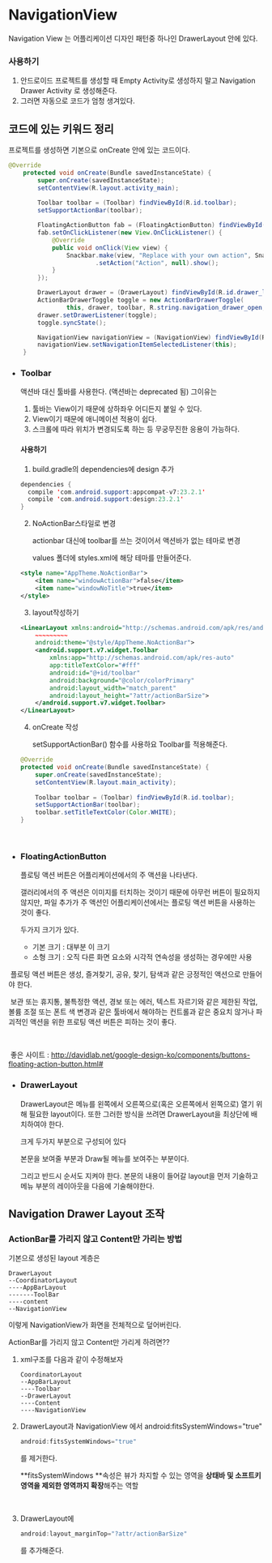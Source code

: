 # NavigationView

Navigation View 는 어플리케이션 디자인 패턴중 하나인 DrawerLayout 안에 있다.

### 사용하기

1. 안드로이드 프로젝트를 생성할 때 Empty Activity로 생성하지 말고 Navigation Drawer Activity 로 생성해준다.
2. 그러면 자동으로 코드가 엄청 생겨있다. 



## 코드에 있는 키워드 정리

프로젝트를 생성하면 기본으로 onCreate 안에 있는 코드이다.

```java
@Override
    protected void onCreate(Bundle savedInstanceState) {
        super.onCreate(savedInstanceState);
        setContentView(R.layout.activity_main);
      
        Toolbar toolbar = (Toolbar) findViewById(R.id.toolbar);
        setSupportActionBar(toolbar);

        FloatingActionButton fab = (FloatingActionButton) findViewById(R.id.fab);
        fab.setOnClickListener(new View.OnClickListener() {
            @Override
            public void onClick(View view) {
                Snackbar.make(view, "Replace with your own action", Snackbar.LENGTH_LONG)
                        .setAction("Action", null).show();
            }
        });

        DrawerLayout drawer = (DrawerLayout) findViewById(R.id.drawer_layout);
        ActionBarDrawerToggle toggle = new ActionBarDrawerToggle(
                this, drawer, toolbar, R.string.navigation_drawer_open, R.string.navigation_drawer_close);
        drawer.setDrawerListener(toggle);
        toggle.syncState();

        NavigationView navigationView = (NavigationView) findViewById(R.id.nav_view);
        navigationView.setNavigationItemSelectedListener(this);
    }
```



- ### Toolbar

  액션바 대신 툴바를 사용한다. (액션바는 deprecated 됨) 그이유는

  1. 툴바는 View이기 때문에 상하좌우 어디든지 붙일 수 있다.
  2. View이기 때문에 애니메이션 적용이 쉽다.
  3. 스크롤에 따라 위치가 변경되도록 하는 등 무궁무진한 응용이 가능하다.

  #### 사용하기

  1. build.gradle의 dependencies에 design 추가

  ```java
  dependencies {
  	compile 'com.android.support:appcompat-v7:23.2.1'
  	compile 'com.android.support:design:23.2.1'
  }
  ```

  2. NoActionBar스타일로 변경

     actionbar 대신에 toolbar를 쓰는 것이어서 액션바가 없는 테마로 변경

     values 폴더에 styles.xml에 해당 테마를 만들어준다.

  ```xml
  <style name="AppTheme.NoActionBar">
      <item name="windowActionBar">false</item>
      <item name="windowNoTitle">true</item>
  </style>
  ```

  3. layout작성하기

  ```xml
  <LinearLayout xmlns:android="http://schemas.android.com/apk/res/android"
      ~~~~~~~~~
      android:theme="@style/AppTheme.NoActionBar">
      <android.support.v7.widget.Toolbar
          xmlns:app="http://schemas.android.com/apk/res-auto"
          app:titleTextColor="#fff"
          android:id="@+id/toolbar"
          android:background="@color/colorPrimary"
          android:layout_width="match_parent"
          android:layout_height="?attr/actionBarSize">  
      </android.support.v7.widget.Toolbar>
  </LinearLayout>

  ```

  4. onCreate 작성

     setSupportActionBar() 함수를 사용하요 Toolbar를 적용해준다.

  ```java
  @Override
  protected void onCreate(Bundle savedInstanceState) {
      super.onCreate(savedInstanceState);
      setContentView(R.layout.main_activity);
    
      Toolbar toolbar = (Toolbar) findViewById(R.id.toolbar);
      setSupportActionBar(toolbar);
      toolbar.setTitleTextColor(Color.WHITE);
  }
  ```

  ​

- ### FloatingActionButton

  플로팅 액션 버튼은 어플리케이션에서의 주 액션을 나타낸다. 

  갤러리에서의 주 액션은 이미지를 터치하는 것이기 때문에 아무런 버튼이 필요하지 않지만, 파일 추가가 주 액션인 어플리케이션에서는 플로팅 액션 버튼을 사용하는 것이 좋다.

  두가지 크기가 있다.

  - 기본 크기 : 대부분 이 크기
  - 소형 크기 : 오직 다른 화면 요소와 시각적 연속성을 생성하는 경우에만 사용



​	플로팅 액션 버튼은 생성, 즐겨찾기, 공유, 찾기, 탐색과 같은 긍정적인 액션으로 만들어야 한다.

​	보관 또는 휴지통, 불특정한 액션, 경보 또는 에러, 텍스트 자르기와 같은 제한된 작업, 볼륨 조절 또는 폰트 색 변경과 같은 툴바에서 해야하는 컨트롤과 같은 중요치 않거나 파괴적인 액션을 위한 프로팅 액션 버튼은 피하는 것이 좋다.

​	

​	좋은 사이트 : http://davidlab.net/google-design-ko/components/buttons-floating-action-button.html#



- ### DrawerLayout

  DrawerLayout은 메뉴를 왼쪽에서 오른쪽으로(혹은 오른쪽에서 왼쪽으로) 열기 위해 필요한 layout이다. 또한 그러한 방식을 쓰려면 DrawerLayout을 최상단에 배치하여야 한다.

  크게 두가지 부분으로 구성되어 있다

  본문을 보여줄 부분과 Draw될 메뉴를 보여주는 부분이다. 

  그리고 반드시 순서도 지켜야 한다. 본문의 내용이 들어갈 layout을 먼저 기술하고 메뉴 부분의 레이아웃을 다음에 기술해야한다. 



## Navigation Drawer Layout 조작

### ActionBar를 가리지 않고 Content만 가리는 방법

기본으로 생성된 layout 계층은

```
DrawerLayout
--CoordinatorLayout
----AppBarLayout
-------ToolBar
----content
--NavigationView
```

이렇게 NavigationView가 화면을 전체적으로 덮어버린다.



ActionBar를 가리지 않고 Content만 가리게 하려면??

1. xml구조를 다음과 같이 수정해보자

   ```
   CoordinatorLayout
   --AppBarLayout
   ----Toolbar
   --DrawerLayout
   ----Content
   ----NavigationView
   ```


2. DrawerLayout과 NavigationView 에서 android:fitsSystemWindows="true"

   ```java
   android:fitsSystemWindows="true"
   ```

   를 제거한다.

   **fitsSystemWindows **속성은 뷰가 차지할 수 있는 영역을 **상태바 및 소프트키 영역을 제외한 영역까지 확장**해주는 역할

   ​

3. DrawerLayout에 

   ```java
   android:layout_marginTop="?attr/actionBarSize"
   ```

   를 추가해준다.



